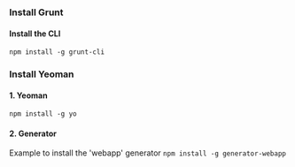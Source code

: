 
### Install Grunt
#### Install the CLI
`npm install -g grunt-cli`


### Install Yeoman
#### 1. Yeoman
`npm install -g yo`
#### 2. Generator
Example to install the 'webapp' generator
`npm install -g generator-webapp`

